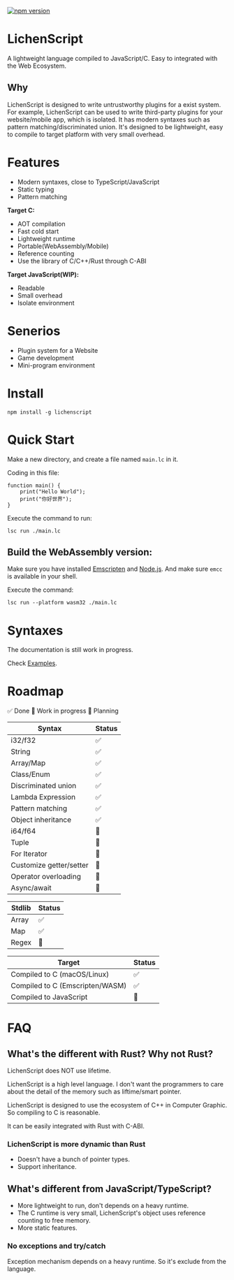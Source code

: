 
[![npm version](https://img.shields.io/npm/v/lichenscript.svg)](https://www.npmjs.com/package/lichenscript)


# LichenScript

A lightweight language compiled to JavaScript/C.
Easy to integrated with the Web Ecosystem.

## Why

LichenScript is designed to write untrustworthy plugins for a exist system.
For example, LichenScript can be used to write third-party plugins for your website/mobile app, which is isolated.
It has modern syntaxes such as pattern matching/discriminated union.
It's designed to be lightweight, easy to compile to target platform with very small overhead.

# Features

- Modern syntaxes, close to TypeScript/JavaScript
- Static typing
- Pattern matching

**Target C:**

- AOT compilation
- Fast cold start
- Lightweight runtime
- Portable(WebAssembly/Mobile)
- Reference counting
- Use the library of C/C++/Rust through C-ABI

**Target JavaScript(WIP):**

- Readable
- Small overhead
- Isolate environment

# Senerios

- Plugin system for a Website
- Game development
- Mini-program environment

# Install

```
npm install -g lichenscript
```

# Quick Start

Make a new directory, and create a file named `main.lc` in it.

Coding in this file:

```
function main() {
    print("Hello World");
    print("你好世界");
}
```

Execute the command to run:

```shell
lsc run ./main.lc
```

## Build the WebAssembly version:

Make sure you have installed [Emscripten](https://emscripten.org/)
and [Node.js](https://nodejs.org/).
And make sure `emcc` is available in your shell.

Execute the command:

```shell
lsc run --platform wasm32 ./main.lc
```

# Syntaxes

The documentation is still work in progress.

Check [Examples](./examples/).

# Roadmap

✅ Done
🔨 Work in progress
📖 Planning

| Syntax | Status |
| ------ | ------ |
| i32/f32 | ✅ |
| String | ✅ |
| Array/Map | ✅ |
| Class/Enum | ✅ |
| Discriminated union | ✅ |
| Lambda Expression | ✅ |
| Pattern matching | ✅ |
| Object inheritance | ✅ |
| i64/f64 | 🔨 |
| Tuple | 🔨 |
| For Iterator | 🔨 |
| Customize getter/setter | 🔨 |
| Operator overloading | 📖 |
| Async/await | 📖 |

| Stdlib | Status |
| ------ | ------ |
| Array | ✅ |
| Map | ✅ |
| Regex | 📖 |

| Target | Status |
| ------ | ------ |
| Compiled to C (macOS/Linux) | ✅ |
| Compiled to C (Emscripten/WASM) | ✅ |
| Compiled to JavaScript | 🔨 |

# FAQ

## What's the different with Rust? Why not Rust?

LichenScript does NOT use lifetime.

LichenScript is a high level language.
I don't want the programmers to care about the detail
of the memory such as liftime/smart pointer.

LichenScript is designed to use the ecosystem of C++ in
Computer Graphic. So compiling to C is reasonable.

It can be easily integrated with Rust with C-ABI.

### LichenScript is more dynamic than Rust

- Doesn't have a bunch of pointer types.
- Support inheritance.

## What's different from JavaScript/TypeScript?

- More lightweight to run, don't depends on a heavy runtime.
- The C runtime is very small, LichenScript's object uses reference counting to free memory.
- More static features.

### No exceptions and try/catch

Exception mechanism depends on a heavy runtime.
So it's exclude from the language.
